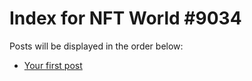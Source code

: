 # Index for NFT World #9034
Posts will be displayed in the order below:

- [Your first post](./001-first.md)

